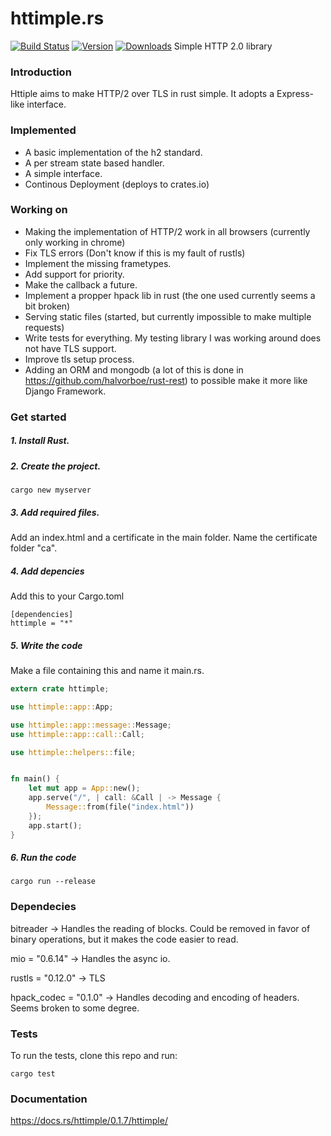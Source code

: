 # httimple.rs 
[![Build Status](https://travis-ci.org/halvorboe/httimple-rs.svg?branch=master)](https://travis-ci.org/halvorboe/httimple-rs) [![Version](https://img.shields.io/crates/v/httimple.svg)](https://crates.io/crates/httimple) [![Downloads](https://img.shields.io/crates/d/httimple.svg)](https://crates.io/crates/httimple) 
Simple HTTP 2.0 library 




### Introduction 

Httiple aims to make HTTP/2 over TLS in rust simple. It adopts a Express-like interface. 

### Implemented

- A basic implementation of the h2 standard. 
- A per stream state based handler.
- A simple interface.
- Continous Deployment (deploys to crates.io)

### Working on 

- Making the implementation of HTTP/2 work in all browsers (currently only working in chrome)
- Fix TLS errors (Don't know if this is my fault of rustls)
- Implement the missing frametypes.
- Add support for priority.
- Make the callback a future.
- Implement a propper hpack lib in rust (the one used currently seems a bit broken)
- Serving static files (started, but currently impossible to make multiple requests)
- Write tests for everything. My testing library I was working around does not have TLS support.
- Improve tls setup process.
- Adding an ORM and mongodb (a lot of this is done in https://github.com/halvorboe/rust-rest) to possible make it more like Django Framework.

### Get started

##### 1. Install Rust.

##### 2. Create the project.
```
cargo new myserver 
```
##### 3. Add required files.
Add an index.html and a certificate in the main folder. Name the certificate folder "ca".

##### 4. Add depencies
Add this to your Cargo.toml
```
[dependencies]
httimple = "*"
```
##### 5. Write the code
Make a file containing this and name it main.rs.
```rust
extern crate httimple;

use httimple::app::App;

use httimple::app::message::Message;
use httimple::app::call::Call;

use httimple::helpers::file;


fn main() {
    let mut app = App::new();
    app.serve("/", | call: &Call | -> Message {
        Message::from(file("index.html"))
    });
    app.start();
}
```
##### 6. Run the code
```
cargo run --release
```


### Dependecies

bitreader -> Handles the reading of blocks. Could be removed in favor of binary operations, but it makes the code easier to read.

mio = "0.6.14" -> Handles the async io.

rustls = "0.12.0" -> TLS

hpack_codec = "0.1.0" -> Handles decoding and encoding of headers. Seems broken to some degree.

### Tests 

To run the tests, clone this repo and run:
```
cargo test
```

### Documentation 
https://docs.rs/httimple/0.1.7/httimple/
